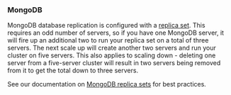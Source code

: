 <!-- usedin: [ _legacy_docker/Databases/database-replication.md, _maestro/Databases/database-replication.md, _node/Databases/database-replication.md, _rails/databases/database-replication.md] -->


### MongoDB

MongoDB database replication is configured with a [replica set](http://docs.mongodb.org/manual/replication/). This requires an odd number of servers, so if you have one MongoDB server, it will fire up an additional two to run your replica set on a total of three servers. The next scale up will create another two servers and run your cluster on five servers. This also applies to scaling down - deleting one server from a five-server cluster will result in two servers being removed from it to get the total down to three servers.

See our documentation on [MongoDB replica sets](/database-management/mongodb-replica-sets) for best practices.

